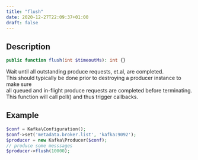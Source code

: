 ```yaml
---
title: "flush"
date: 2020-12-27T22:09:37+01:00
draft: false
---
```

## Description
```php
public function flush(int $timeoutMs): int {}
```

Wait until all outstanding produce requests, et.al, are completed.  
This should typically be done prior to destroying a producer instance to make sure  
all queued and in-flight produce requests are completed before terminating.  
This function will call poll() and thus trigger callbacks.
## Example
```php
$conf = Kafka\Configuration();
$conf->set('metadata.broker.list', 'kafka:9092');
$producer = new Kafka\Producer($conf);
// produce some messsages
$producer->flush(10000);
```